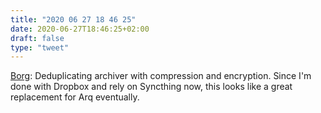 ```yaml
---
title: "2020 06 27 18 46 25"
date: 2020-06-27T18:46:25+02:00
draft: false
type: "tweet"
---
```


[Borg](https://www.borgbackup.org): Deduplicating archiver with compression and encryption. Since I'm done with Dropbox and rely on Syncthing now, this looks like a great replacement for Arq eventually.
